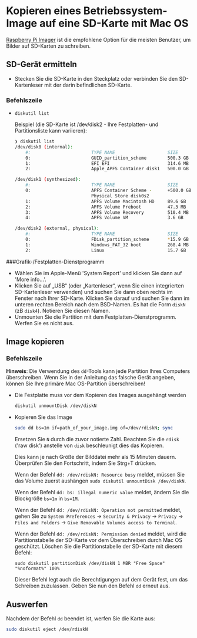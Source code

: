 # Kopieren eines Betriebssystem-Image auf eine SD-Karte mit Mac OS

[Raspberry Pi Imager](README.md) ist die empfohlene Option für die meisten Benutzer, um Bilder auf SD-Karten zu schreiben.

## SD-Gerät ermitteln

- Stecken Sie die SD-Karte in den Steckplatz oder verbinden Sie den SD-Kartenleser mit der darin befindlichen SD-Karte.

### Befehlszeile

- `diskutil list`

    Beispiel (die SD-Karte ist /dev/disk2 - Ihre Festplatten- und Partitionsliste kann variieren):

    ```bash
    ❯ diskutil list
    /dev/disk0 (internal):
        #:                       TYPE NAME                    SIZE       IDENTIFIER
        0:                       GUID_partition_scheme        500.3 GB   disk0
        1:                       EFI EFI                      314.6 MB   disk0s1
        2:                       Apple_APFS Container disk1   500.0 GB   disk0s2

    /dev/disk1 (synthesized):
        #:                       TYPE NAME                    SIZE       IDENTIFIER
        0:                       APFS Container Scheme -      +500.0 GB   disk1
                                 Physical Store disk0s2
        1:                       APFS Volume Macintosh HD     89.6 GB    disk1s1
        2:                       APFS Volume Preboot          47.3 MB    disk1s2
        3:                       APFS Volume Recovery         510.4 MB   disk1s3
        4:                       APFS Volume VM               3.6 GB     disk1s4

    /dev/disk2 (external, physical):
        #:                       TYPE NAME                    SIZE       IDENTIFIER
        0:                       FDisk_partition_scheme       *15.9 GB    disk2
        1:                       Windows_FAT_32 boot          268.4 MB   disk2s1
        2:                       Linux                        15.7 GB    disk2s2
    ```

###Grafik-/Festplatten-Dienstprogramm

- Wählen Sie im Apple-Menü 'System Report' und klicken Sie dann auf 'More info...'.
- Klicken Sie auf „USB“ (oder „Kartenleser“, wenn Sie einen integrierten SD-Kartenleser verwenden) und suchen Sie dann oben rechts im Fenster nach Ihrer SD-Karte. Klicken Sie darauf und suchen Sie dann im unteren rechten Bereich nach dem BSD-Namen.
Es hat die Form `diskN` (zB `disk4`).
Notieren Sie diesen Namen.
- Unmounten Sie die Partition mit dem Festplatten-Dienstprogramm.
Werfen Sie es nicht aus.

## Image kopieren

### Befehlszeile

**Hinweis**: Die Verwendung des `dd`-Tools kann jede Partition Ihres Computers überschreiben.
Wenn Sie in der Anleitung das falsche Gerät angeben, können Sie Ihre primäre Mac OS-Partition überschreiben!

- Die Festplatte muss vor dem Kopieren des Images ausgehängt werden

    ```bash
    diskutil unmountDisk /dev/diskN
    ```

- Kopieren Sie das Image

  ```bash
  sudo dd bs=1m if=path_of_your_image.img of=/dev/rdiskN; sync
  ```

   Ersetzen Sie `N` durch die zuvor notierte Zahl. Beachten Sie die ```rdisk``` ('raw disk')
   anstelle von ```disk``` beschleunigt dies das Kopieren.

   Dies kann je nach Größe der Bilddatei mehr als 15 Minuten dauern.
   Überprüfen Sie den Fortschritt, indem Sie Strg+T drücken.
   
    Wenn der Befehl `dd: /dev/rdiskN: Resource busy` meldet, müssen Sie das Volume zuerst aushängen `sudo diskutil unmountDisk /dev/diskN`.

    Wenn der Befehl `dd: bs: illegal numeric value` meldet, ändern Sie die Blockgröße `bs=1m` in `bs=1M`.

    Wenn der Befehl `dd: /dev/rdiskN: Operation not permitted` meldet, gehen Sie zu `System Preferences` -> `Security & Privacy` -> `Privacy` -> `Files and Folders` -> `Give Removable Volumes access to Terminal`.

    Wenn der Befehl `dd: /dev/rdiskN: Permission denied` meldet, wird die Partitionstabelle der SD-Karte vor dem Überschreiben durch Mac OS geschützt. Löschen Sie die Partitionstabelle der SD-Karte mit diesem Befehl:
    
    ```
    sudo diskutil partitionDisk /dev/diskN 1 MBR "Free Space" "%noformat%" 100%
    ```

    Dieser Befehl legt auch die Berechtigungen auf dem Gerät fest, um das Schreiben zuzulassen.
    Geben Sie nun den Befehl `dd` erneut aus.

## Auswerfen

Nachdem der Befehl `dd` beendet ist, werfen Sie die Karte aus:

```bash
sudo diskutil eject /dev/rdiskN
```